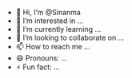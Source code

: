 - 👋 Hi, I’m @Sinanma
- 👀 I’m interested in ...
- 🌱 I’m currently learning ...
- 💞️ I’m looking to collaborate on ...
- 📫 How to reach me ...
- 😄 Pronouns: ...
- ⚡ Fun fact: ...

<!---
Sinanma/Sinanma is a ✨ special ✨ repository because its `README.md` (this file) appears on your GitHub profile.
You can click the Preview link to take a look at your changes.
--->
